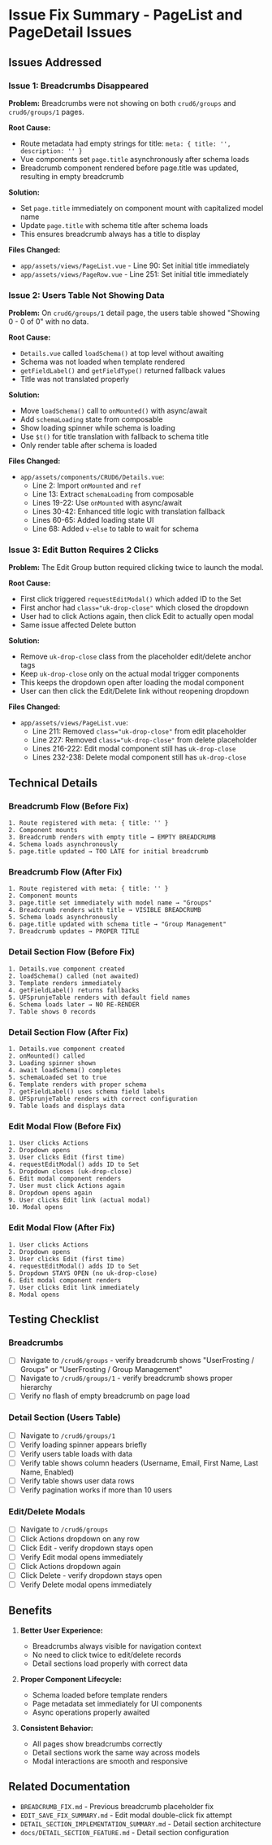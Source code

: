 # Issue Fix Summary - PageList and PageDetail Issues

## Issues Addressed

### Issue 1: Breadcrumbs Disappeared
**Problem:** Breadcrumbs were not showing on both `crud6/groups` and `crud6/groups/1` pages.

**Root Cause:** 
- Route metadata had empty strings for title: `meta: { title: '', description: '' }`
- Vue components set `page.title` asynchronously after schema loads
- Breadcrumb component rendered before page.title was updated, resulting in empty breadcrumb

**Solution:**
- Set `page.title` immediately on component mount with capitalized model name
- Update `page.title` with schema title after schema loads
- This ensures breadcrumb always has a title to display

**Files Changed:**
- `app/assets/views/PageList.vue` - Line 90: Set initial title immediately
- `app/assets/views/PageRow.vue` - Line 251: Set initial title immediately

### Issue 2: Users Table Not Showing Data
**Problem:** On `crud6/groups/1` detail page, the users table showed "Showing 0 - 0 of 0" with no data.

**Root Cause:**
- `Details.vue` called `loadSchema()` at top level without awaiting
- Schema was not loaded when template rendered
- `getFieldLabel()` and `getFieldType()` returned fallback values
- Title was not translated properly

**Solution:**
- Move `loadSchema()` call to `onMounted()` with async/await
- Add `schemaLoading` state from composable
- Show loading spinner while schema is loading
- Use `$t()` for title translation with fallback to schema title
- Only render table after schema is loaded

**Files Changed:**
- `app/assets/components/CRUD6/Details.vue`:
  - Line 2: Import `onMounted` and `ref`
  - Line 13: Extract `schemaLoading` from composable
  - Lines 19-22: Use `onMounted` with async/await
  - Lines 30-42: Enhanced title logic with translation fallback
  - Lines 60-65: Added loading state UI
  - Line 68: Added `v-else` to table to wait for schema

### Issue 3: Edit Button Requires 2 Clicks
**Problem:** The Edit Group button required clicking twice to launch the modal.

**Root Cause:**
- First click triggered `requestEditModal()` which added ID to the Set
- First anchor had `class="uk-drop-close"` which closed the dropdown
- User had to click Actions again, then click Edit to actually open modal
- Same issue affected Delete button

**Solution:**
- Remove `uk-drop-close` class from the placeholder edit/delete anchor tags
- Keep `uk-drop-close` only on the actual modal trigger components
- This keeps the dropdown open after loading the modal component
- User can then click the Edit/Delete link without reopening dropdown

**Files Changed:**
- `app/assets/views/PageList.vue`:
  - Line 211: Removed `class="uk-drop-close"` from edit placeholder
  - Line 227: Removed `class="uk-drop-close"` from delete placeholder
  - Lines 216-222: Edit modal component still has `uk-drop-close`
  - Lines 232-238: Delete modal component still has `uk-drop-close`

## Technical Details

### Breadcrumb Flow (Before Fix)
```
1. Route registered with meta: { title: '' }
2. Component mounts
3. Breadcrumb renders with empty title → EMPTY BREADCRUMB
4. Schema loads asynchronously
5. page.title updated → TOO LATE for initial breadcrumb
```

### Breadcrumb Flow (After Fix)
```
1. Route registered with meta: { title: '' }
2. Component mounts
3. page.title set immediately with model name → "Groups"
4. Breadcrumb renders with title → VISIBLE BREADCRUMB
5. Schema loads asynchronously
6. page.title updated with schema title → "Group Management"
7. Breadcrumb updates → PROPER TITLE
```

### Detail Section Flow (Before Fix)
```
1. Details.vue component created
2. loadSchema() called (not awaited)
3. Template renders immediately
4. getFieldLabel() returns fallbacks
5. UFSprunjeTable renders with default field names
6. Schema loads later → NO RE-RENDER
7. Table shows 0 records
```

### Detail Section Flow (After Fix)
```
1. Details.vue component created
2. onMounted() called
3. Loading spinner shown
4. await loadSchema() completes
5. schemaLoaded set to true
6. Template renders with proper schema
7. getFieldLabel() uses schema field labels
8. UFSprunjeTable renders with correct configuration
9. Table loads and displays data
```

### Edit Modal Flow (Before Fix)
```
1. User clicks Actions
2. Dropdown opens
3. User clicks Edit (first time)
4. requestEditModal() adds ID to Set
5. Dropdown closes (uk-drop-close)
6. Edit modal component renders
7. User must click Actions again
8. Dropdown opens again
9. User clicks Edit link (actual modal)
10. Modal opens
```

### Edit Modal Flow (After Fix)
```
1. User clicks Actions
2. Dropdown opens
3. User clicks Edit (first time)
4. requestEditModal() adds ID to Set
5. Dropdown STAYS OPEN (no uk-drop-close)
6. Edit modal component renders
7. User clicks Edit link immediately
8. Modal opens
```

## Testing Checklist

### Breadcrumbs
- [ ] Navigate to `/crud6/groups` - verify breadcrumb shows "UserFrosting / Groups" or "UserFrosting / Group Management"
- [ ] Navigate to `/crud6/groups/1` - verify breadcrumb shows proper hierarchy
- [ ] Verify no flash of empty breadcrumb on page load

### Detail Section (Users Table)
- [ ] Navigate to `/crud6/groups/1`
- [ ] Verify loading spinner appears briefly
- [ ] Verify users table loads with data
- [ ] Verify table shows column headers (Username, Email, First Name, Last Name, Enabled)
- [ ] Verify table shows user data rows
- [ ] Verify pagination works if more than 10 users

### Edit/Delete Modals
- [ ] Navigate to `/crud6/groups`
- [ ] Click Actions dropdown on any row
- [ ] Click Edit - verify dropdown stays open
- [ ] Verify Edit modal opens immediately
- [ ] Click Actions dropdown again
- [ ] Click Delete - verify dropdown stays open
- [ ] Verify Delete modal opens immediately

## Benefits

1. **Better User Experience:**
   - Breadcrumbs always visible for navigation context
   - No need to click twice to edit/delete records
   - Detail sections load properly with correct data

2. **Proper Component Lifecycle:**
   - Schema loaded before template renders
   - Page metadata set immediately for UI components
   - Async operations properly awaited

3. **Consistent Behavior:**
   - All pages show breadcrumbs correctly
   - Detail sections work the same way across models
   - Modal interactions are smooth and responsive

## Related Documentation

- `BREADCRUMB_FIX.md` - Previous breadcrumb placeholder fix
- `EDIT_SAVE_FIX_SUMMARY.md` - Edit modal double-click fix attempt
- `DETAIL_SECTION_IMPLEMENTATION_SUMMARY.md` - Detail section architecture
- `docs/DETAIL_SECTION_FEATURE.md` - Detail section configuration
